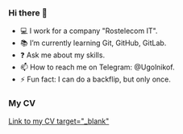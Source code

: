 ### Hi there 👋

- 💻 I work for a company "Rostelecom IT".
- 📚 I’m currently learning Git, GitHub, GitLab.
- ❓ Ask me about my skills.
- 📫 How to reach me on Telegram: @Ugolnikof.
- ⚡ Fun fact: I can do a backflip, but only once.

### My CV

[Link to my CV target="_blank"](https://drive.google.com/file/d/1fOS90bOJycrL4KSB6gvAqxjM85iVIMSZ/view?usp=sharing)
